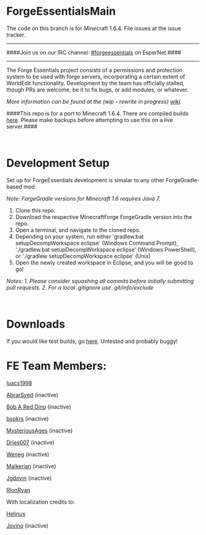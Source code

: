 ForgeEssentialsMain
===================

The code on this branch is for Minecraft 1.6.4. File issues at the issue tracker.

*******************
####Join us on our IRC channel: [#forgeessentials](http://webchat.esper.net/?channels=forgeessentials&prompt=1) on EsperNet.####

*******************

The Forge Essentials project consists of a permissions and protection system to be used with forge servers, incorporating a certain extent of WorldEdit functionality. Development by the team has officially stalled, though PRs are welcome, be it to fix bugs, or add modules, or whatever.

*More information can be found at the (wip - rewrite in progress) [wiki](https://github.com/ForgeEssentials/ForgeEssentialsMain/wiki).*

####This repo is for a port to Minecraft 1.6.4. There are compiled builds [here](http://dries007.net:8080/job/FE_164/). Please make backups before attempting to use this on a live server.####

<br>

Development Setup
=================
Set up for ForgeEssentials development is simalar to any other ForgeGradle-based mod.

*Note: ForgeGradle versions for Minecraft 1.6 requires Java 7.*

1. Clone this repo.
2. Download the respective MinecraftForge ForgeGradle version into the repo.
3. Open a terminal, and navigate to the cloned repo.
4. Depending on your system, run either 'gradlew.bat setupDecompWorkspace eclipse' (Windows Command Prompt), './gradlew.bat setupDecompWorkspace eclipse' (Windows PowerShell), or './gradlew setupDecompWorkspace eclipse' (Unix)
5. Open the newly created workspace in Eclipse, and you will be good to go!

*Notes:*
*1. Please consider squashing all commits before initially submitting pull requests.*
*2. For a local .gitignore use .git/info/exclude*

<br>

Downloads
=========

If you would like test builds, go [here](http://dries007.net:8080/job/FE_164/). Untested and probably buggy!

FE Team Members:
================
<a href="https://github.com/luacs1998">luacs1998</a>

<a href="https://github.com/AbrarSyed">AbrarSyed</a>  (inactive)

<a href="https://github.com/Bob-A-Red-Dino">Bob A Red Dino</a>  (inactive)

<a href="https://github.com/bspkrs">bspkrs</a> (inactive)

<a href="https://github.com/MysteriousAges">MysteriousAges</a> (inactive)

<a href="https://github.com/dries007">Dries007</a> (inactive)

<a href="https://github.com/Weneg">Weneg</a> (inactive)

<a href="https://github.com/Malkerian">Malkerian</a>  (inactive)

<a href="https://github.com/Jgdovin">Jgdovin</a>  (inactive)

<a href="https://github.com/RlonRyan">RlonRyan</a>

With localization credits to:

<a href="https://github.com/helinus">Helinus</a>

<a href="https://github.com/jovino">Jovino</a> (inactive)

